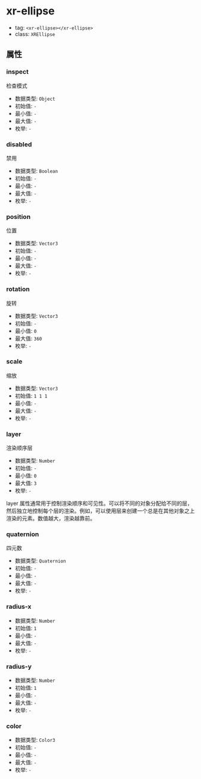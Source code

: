 
# xr-ellipse

- tag: `<xr-ellipse></xr-ellipse>`
- class: `XREllipse`

## 属性


### inspect

检查模式

- 数据类型: `Object`
- 初始值: `-`
- 最小值: `-`
- 最大值: `-`
- 枚举: `-`


  

### disabled

禁用

- 数据类型: `Boolean`
- 初始值: `-`
- 最小值: `-`
- 最大值: `-`
- 枚举: `-`


  

### position

位置

- 数据类型: `Vector3`
- 初始值: `-`
- 最小值: `-`
- 最大值: `-`
- 枚举: `-`


  

### rotation

旋转

- 数据类型: `Vector3`
- 初始值: `-`
- 最小值: `0`
- 最大值: `360`
- 枚举: `-`


  

### scale

缩放

- 数据类型: `Vector3`
- 初始值: `1 1 1`
- 最小值: `-`
- 最大值: `-`
- 枚举: `-`


  

### layer

渲染顺序层

- 数据类型: `Number`
- 初始值: `-`
- 最小值: `0`
- 最大值: `3`
- 枚举: `-`

layer 属性通常用于控制渲染顺序和可见性。可以将不同的对象分配给不同的层，然后独立地控制每个层的渲染。例如，可以使用层来创建一个总是在其他对象之上渲染的元素。数值越大，渲染越靠前。
  

### quaternion

四元数

- 数据类型: `Quaternion`
- 初始值: `-`
- 最小值: `-`
- 最大值: `-`
- 枚举: `-`


  

### radius-x



- 数据类型: `Number`
- 初始值: `1`
- 最小值: `-`
- 最大值: `-`
- 枚举: `-`


  

### radius-y



- 数据类型: `Number`
- 初始值: `1`
- 最小值: `-`
- 最大值: `-`
- 枚举: `-`


  

### color



- 数据类型: `Color3`
- 初始值: `-`
- 最小值: `-`
- 最大值: `-`
- 枚举: `-`


  

